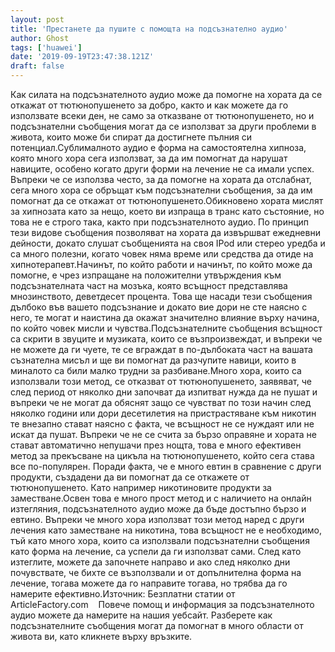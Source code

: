 ```yaml
---
layout: post
title: 'Престанете да пушите с помощта на подсъзнателно аудио'
author: Ghost
tags: ['huawei']
date: '2019-09-19T23:47:38.121Z'
draft: false
---
```


Как силата на подсъзнателното аудио може да помогне на хората да се откажат от тютюнопушенето за добро, както и как можете да го използвате всеки ден, не само за отказване от тютюнопушенето, но и подсъзнателни съобщения могат да се използват за други проблеми в живота, които може би спират да достигнете пълния си потенциал.Сублималното аудио е форма на самостоятелна хипноза, която много хора сега използват, за да им помогнат да нарушат навиците, особено когато други форми на лечение не са имали успех. Въпреки че се използва често, за да помогне на хората да отслабнат, сега много хора се обръщат към подсъзнателни съобщения, за да им помогнат да се откажат от тютюнопушенето.Обикновено хората мислят за хипнозата като за нещо, което ви изпраща в транс като състояние, но това не е строго така, както при подсъзнателното аудио. По принцип тези видове съобщения позволяват на хората да извършват ежедневни дейности, докато слушат съобщенията на своя IPod или стерео уредба и са много полезни, когато човек няма време или средства да отиде на хипнотерапевт.Начинът, по който работи и начинът, по който може да помогне, е чрез изпращане на положителни утвърждения към подсъзнателната част на мозъка, която всъщност представлява мнозинството, деветдесет процента. Това ще насади тези съобщения дълбоко във вашето подсъзнание и докато вие дори не сте наясно с него, те могат и наистина да окажат значително влияние върху начина, по който човек мисли и чувства.Подсъзнателните съобщения всъщност са скрити в звуците и музиката, които се възпроизвеждат, и въпреки че не можете да ги чуете, те се вграждат в по-дълбоката част на вашата съзнателна мисъл и ще ви помогнат да разчупите навици, които в миналото са били малко трудни за разбиване.Много хора, които са използвали този метод, се отказват от тютюнопушенето, заявяват, че след период от няколко дни започват да изпитват нужда да не пушат и въпреки че не могат да обяснят защо се чувстват по този начин след няколко години или дори десетилетия на пристрастяване към никотин те внезапно стават наясно с факта, че всъщност не се нуждаят или не искат да пушат. Въпреки че не се счита за бързо оправяне и хората не стават автоматично непушачи през нощта, това е много ефективен метод за прекъсване на цикъла на тютюнопушенето, който сега става все по-популярен. Поради факта, че е много евтин в сравнение с други продукти, създадени да ви помогнат да се откажете от тютюнопушенето. Като например никотиновите продукти за заместване.Освен това е много прост метод и с наличието на онлайн изтегляния, подсъзнателното аудио може да бъде достъпно бързо и евтино. Въпреки че много хора използват този метод наред с други лечения като заместване на никотина, това всъщност не е необходимо, тъй като много хора, които са използвали подсъзнателни съобщения като форма на лечение, са успели да ги използват сами. След като изтеглите, можете да започнете направо и ако след няколко дни почувствате, че бихте се възползвали и от допълнителна форма на лечение, тогава можете да го направите тогава, но трябва да го намерите ефективно.Източник: Безплатни статии от ArticleFactory.com    Повече помощ и информация за подсъзнателното аудио можете да намерите на нашия уебсайт. Разберете как подсъзнателните съобщения могат да помогнат в много области от живота ви, като кликнете върху връзките.
